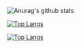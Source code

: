 <!--  
▼theme
dark,
radical,
merko,
gruvbox,
tokyonight,
onedark,
cobalt,
synthwave,
highcontrast,
dracula
-->

<!-- GitHub Stats -->
![Anurag's github stats](https://github-readme-stats.vercel.app/api?username=nakapon9517&show_icons=true&theme=tokyonight)

<!-- リポジトリのピン留め 
[![ReadMe Card](https://github-readme-stats.vercel.app/api/pin/?username=nakapon9517&repo=sample)](https://github.com/nakapon9517/github-readme-stats)
-->

<!-- 使用言語 -->
[![Top Langs](https://github-readme-stats.vercel.app/api/top-langs/?username=nakapon9517&hide=go,Assembly&theme=tokyonight)](https://github.com/anuraghazra/github-readme-stats)


[![Top Langs](https://github-readme-stats.vercel.app/api/top-langs/?username=nakapon9517&layout=compact&hide=go,Assembly&theme=tokyonight)](https://github.com/anuraghazra/github-readme-stats)

<!--
**nakapon9517/nakapon9517** is a ✨ _special_ ✨ repository because its `README.md` (this file) appears on your GitHub profile.

Here are some ideas to get you started:

- 🔭 I’m currently working on ...
- 🌱 I’m currently learning ...
- 👯 I’m looking to collaborate on ...
- 🤔 I’m looking for help with ...
- 💬 Ask me about ...
- 📫 How to reach me: ...
- 😄 Pronouns: ...
- ⚡ Fun fact: ...
-->
